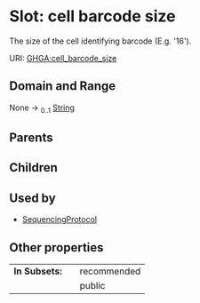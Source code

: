 
# Slot: cell barcode size


The size of the cell identifying barcode (E.g. '16').

URI: [GHGA:cell_barcode_size](https://w3id.org/GHGA/cell_barcode_size)


## Domain and Range

None &#8594;  <sub>0..1</sub> [String](types/String.md)

## Parents


## Children


## Used by

 * [SequencingProtocol](SequencingProtocol.md)

## Other properties

|  |  |  |
| --- | --- | --- |
| **In Subsets:** | | recommended |
|  | | public |

